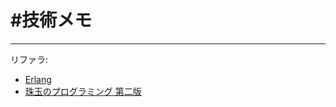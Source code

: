 # #技術メモ
<!-- :: REFERERS :: -->

---
リファラ: 

* [Erlang](erlang/Erlang.md)
* [珠玉のプログラミング 第二版](programming_pearls_2nd/README.md)
